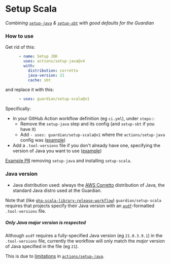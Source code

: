 # Setup Scala

_Combining [`setup-java`](https://github.com/actions/setup-java) & [`setup-sbt`](https://github.com/sbt/setup-sbt) with good defaults for the Guardian_

### How to use

Get rid of this:

```yaml
      - name: Setup JDK
        uses: actions/setup-java@v4
        with:
          distribution: corretto
          java-version: 21
          cache: sbt
```

and replace it with this:

```yaml
      - uses: guardian/setup-scala@v1
```

Specifically:

* In your GitHub Action workflow definition (eg `ci.yml`), under `steps:`:
  * Remove the `setup-java` step and its config (and `setup-sbt` if you have it)
  * Add `- uses: guardian/setup-scala@v1` where the `actions/setup-java` config was ([example](https://github.com/guardian/etag-caching/blob/ff6c7d1507e6ef951f841100abf132bd4cacbb62/.github/workflows/ci.yml#L18))
* Add a `.tool-versions` file if you don't already have one, specifying the version of Java you want to use ([example](https://github.com/guardian/etag-caching/blob/ff6c7d1507e6ef951f841100abf132bd4cacbb62/.tool-versions))

[Example PR](https://github.com/guardian/etag-caching/pull/60) removing `setup-java` and installing `setup-scala`.

### Java version

* Java distribution used: always the [AWS Corretto](https://aws.amazon.com/corretto/) distribution of Java,
  the standard Java distro used at the Guardian.

Note that (like [`gha-scala-library-release-workflow`](https://github.com/guardian/gha-scala-library-release-workflow/pull/36)) `guardian/setup-scala`
requires that projects specify their Java version with an [`asdf`](https://asdf-vm.com/)-formatted `.tool-versions` file.

##### Only Java _major_ version is respected

Although `asdf` requires a fully-specified Java version (eg `21.0.3.9.1`) in the `.tool-versions` file,
currently the workflow will only match the *major* version of Java specified in the file (eg `21`).

This is due to [limitations](https://github.com/actions/setup-java/issues/615) in [`actions/setup-java`](https://github.com/actions/setup-java).
